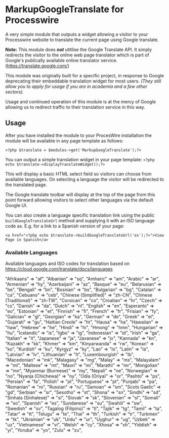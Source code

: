 
# MarkupGoogleTranslate for Processwire

A very simple module that outputs a widget allowing a visitor to your Processwire website to translate the current page using Google translate.

**Note:** This module does **_not_** utitlise the Google Translate API. It simply redirects the visitor to the online web page translator which is part of Google's publically available online translator service. (https://translate.google.com/)

This module was originally built for a specific project, in response to Google deprecating their embeddable translation widget for most users. _(They still allow you to apply for usage if you are in academia and a few other sectors)._

Usage and continued operation of this module is at the mercy of Google allowing us to redirect traffic to their translation service in this way.

## Usage
After you have installed the module to your ProcesWire installation the module will be available in any page template as follows:

`<?php $translate = $modules->get('MarkupGoogleTranslate');?>`

You can output a simple translation widget in your page template:
`<?php echo $translate->displayTranslateWidget();?>`

This will display a basic HTML select field so visitors can choose from available languages. On selecting a language the visitor will be redirected to the translated page.

The Google translate toolbar will display at the top of the page from this point forward allowing visitors to select other languages via the default Google UI.

You can also create a language specific translation link using the public `buildGoogleTranslateUrl` method and supplying it with an ISO language code as. E.g. for a link to a Spanish version of your page:

`<a href="<?php echo $translate->buildGoogleTranslateUrl('es');?>">View Page in Spanish</a>`

### Available Languages

Available languages and ISO codes for translation based on https://cloud.google.com/translate/docs/languages

"Afrikaans" => "af",
"Albanian" => "sq",
"Amharic" => "am",
"Arabic" => "ar",
"Armenian" => "hy",
"Azerbaijani" => "az",
"Basque" => "eu",
"Belarusian" => "be",
"Bengali" => "bn",
"Bosnian" => "bs",
"Bulgarian" => "bg",
"Catalan" => "ca",
"Cebuano" => "ceb",
"Chinese (Simplified)" => "zh-CN",
"Chinese (Traditional)" => "zh-TW",
"Corsican" => "co",
"Croatian" => "hr",
"Czech" => "cs",
"Danish" => "da",
"Dutch" => "nl",
"English" => "en",
"Esperanto" => "eo",
"Estonian" => "et",
"Finnish" => "fi",
"French" => "fr",
"Frisian" => "fy",
"Galician" => "gl",
"Georgian" => "ka",
"German" => "de",
"Greek" => "el",
"Gujarati" => "gu",
"Haitian Creole" => "ht",
"Hausa" => "ha",
"Hawaiian" => "haw",
"Hebrew" => "he",
"Hindi" => "hi",
"Hmong" => "hmn",
"Hungarian" => "hu",
"Icelandic" => "is",
"Igbo" => "ig",
"Indonesian" => "id",
"Irish" => "ga",
"Italian" => "it",
"Japanese" => "ja",
"Javanese" => "jv",
"Kannada" => "kn",
"Kazakh" => "kk",
"Khmer" => "km",
"Kinyarwanda" => "rw",
"Korean" => "ko",
"Kurdish" => "ku",
"Kyrgyz" => "ky",
"Lao" => "lo",
"Latin" => "la",
"Latvian" => "lv",
"Lithuanian" => "lt",
"Luxembourgish" => "lb",
"Macedonian" => "mk",
"Malagasy" => "mg",
"Malay" => "ms",
"Malayalam" => "ml",
"Maltese" => "mt",
"Maori" => "mi",
"Marathi" => "mr",
"Mongolian" => "mn",
"Myanmar (Burmese)" => "my",
"Nepali" => "ne",
"Norwegian" => "no",
"Nyanja (Chichewa)" => "ny",
"Odia (Oriya)" => "or",
"Pashto" => "ps",
"Persian" => "fa",
"Polish" => "pl",
"Portuguese" => "pt",
"Punjabi" => "pa",
"Romanian" => "ro",
"Russian" => "ru",
"Samoan" => "sm",
"Scots Gaelic" => "gd",
"Serbian" => "sr",
"Sesotho" => "st",
"Shona" => "sn",
"Sindhi" => "sd",
"Sinhala (Sinhalese)" => "si",
"Slovak" => "sk",
"Slovenian" => "sl",
"Somali" => "so",
"Spanish" => "es",
"Sundanese" => "su",
"Swahili" => "sw",
"Swedish" => "sv",
"Tagalog (Filipino)" => "tl",
"Tajik" => "tg",
"Tamil" => "ta",
"Tatar" => "tt",
"Telugu" => "te",
"Thai" => "th",
"Turkish" => "tr",
"Turkmen" => "tk",
"Ukrainian" => "uk",
"Urdu" => "ur",
"Uyghur" => "ug",
"Uzbek" => "uz",
"Vietnamese" => "vi",
"Welsh" => "cy",
"Xhosa" => "xh",
"Yiddish" => "yi",
"Yoruba" => "yo",
"Zulu" => "zu",